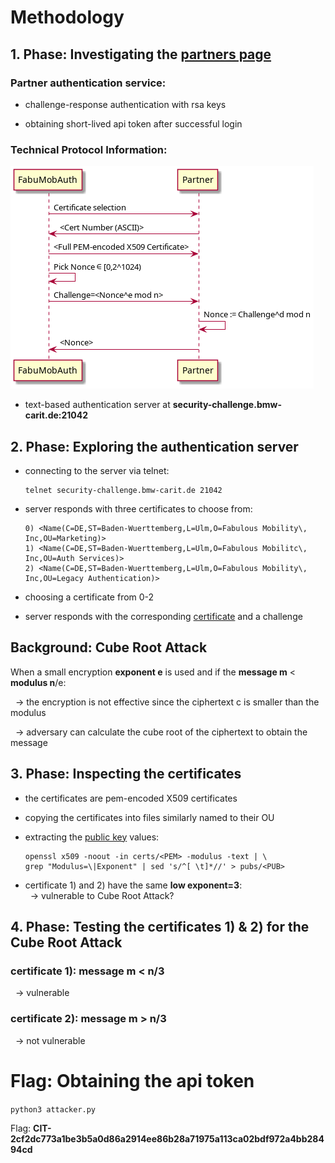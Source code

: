 # Methodology

## 1. Phase: Investigating the [partners page](https://security-challenge.bmw-carit.de/fabulousmobility/partners)

### Partner authentication service: 

- challenge-response authentication with rsa keys

- obtaining short-lived api token after successful login

### Technical Protocol Information:

<img src=mobility-auth-flow.png>   

- text-based authentication server at **security-challenge.bmw-carit.de:21042**

## 2. Phase: Exploring the authentication server 

- connecting to the server via telnet:  
  
  ```
  telnet security-challenge.bmw-carit.de 21042
  ```

- server responds with three certificates to choose from:  
  
  ``` 
  0) <Name(C=DE,ST=Baden-Wuerttemberg,L=Ulm,O=Fabulous Mobility\, Inc,OU=Marketing)>  
  1) <Name(C=DE,ST=Baden-Wuerttemberg,L=Ulm,O=Fabulous Mobilitc\, Inc,OU=Auth Services)>  
  2) <Name(C=DE,ST=Baden-Wuerttemberg,L=Ulm,O=Fabulous Mobility\, Inc,OU=Legacy Authentication)>  
  ```
- choosing a certificate from 0-2

- server responds with the corresponding [certificate](https://github.com/whIstl3bl0w3r/BMW_Puzzle_2/tree/main/certs) and a challenge  

## Background: Cube Root Attack  

When a small encryption **exponent e** is used and if the **message m** < **modulus n**/e:  
  
&nbsp; → the encryption is not effective since the ciphertext c is smaller than the modulus  
  
&nbsp; → adversary can calculate the cube root of the ciphertext to obtain the message

## 3. Phase: Inspecting the certificates  

- the certificates are pem-encoded X509 certificates

- copying the certificates into files similarly named to their OU

- extracting the [public key](https://github.com/whIstl3bl0w3r/BMW_Puzzle_2/tree/main/pubs) values:  
  ``` 
  openssl x509 -noout -in certs/<PEM> -modulus -text | \
  grep "Modulus=\|Exponent" | sed 's/^[ \t]*//' > pubs/<PUB>
  ```
- certificate 1\) and 2\) have the same **low exponent=3**:  
&nbsp; → vulnerable to Cube Root Attack?

## 4. Phase: Testing the certificates 1\) & 2\) for the Cube Root Attack 

### certificate 1\): message m < n/3
&nbsp; → vulnerable

### certificate 2\): message m > n/3
&nbsp; → not vulnerable

# Flag: Obtaining the api token  
``` python3 attacker.py ```  
  
Flag: **CIT-2cf2dc773a1be3b5a0d86a2914ee86b28a71975a113ca02bdf972a4bb28494cd**
